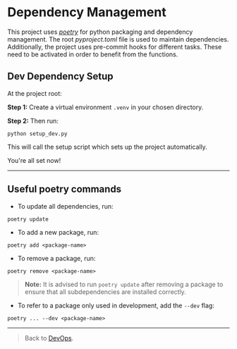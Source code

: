 # Dependency Management
This project uses [_poetry_](https://python-poetry.org/) for python packaging and dependency management. The root _pyproject.toml_ file is used to maintain dependencies.
Additionally, the project uses pre-commit hooks for different tasks. These need to be activated in order to benefit from the functions.

## Dev Dependency Setup

At the project root:

__Step 1:__ Create a virtual environment  ```.venv``` in your chosen directory.

__Step 2:__ Then run:
```
python setup_dev.py
```
This will call the setup script which sets up the project automatically.

You're all set now!

---

## Useful poetry commands
- To update all dependencies, run:
```
poetry update
```
- To add a new package, run:
```
poetry add <package-name>
```
- To remove a package, run:
```
poetry remove <package-name>
```
> **Note:** It is advised to run `poetry update` after removing a package to ensure that all subdependencies are installed correctly.

- To refer to a package only used in development, add the ```--dev``` flag:
```
poetry ... --dev <package-name>
```

---

> Back to [DevOps](./_DEV_OPS.md).